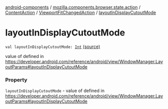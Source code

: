 [android-components](../../../index.md) / [mozilla.components.browser.state.action](../../index.md) / [ContentAction](../index.md) / [ViewportFitChangedAction](index.md) / [layoutInDisplayCutoutMode](./layout-in-display-cutout-mode.md)

# layoutInDisplayCutoutMode

`val layoutInDisplayCutoutMode: `[`Int`](https://kotlinlang.org/api/latest/jvm/stdlib/kotlin/-int/index.html) [(source)](https://github.com/mozilla-mobile/android-components/blob/master/components/browser/state/src/main/java/mozilla/components/browser/state/action/BrowserAction.kt#L269)

value of defined in https://developer.android.com/reference/android/view/WindowManager.LayoutParams#layoutInDisplayCutoutMode

### Property

`layoutInDisplayCutoutMode` - value of defined in https://developer.android.com/reference/android/view/WindowManager.LayoutParams#layoutInDisplayCutoutMode